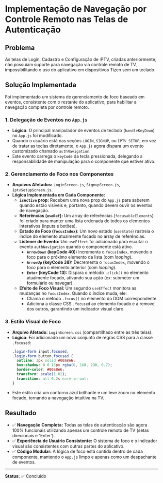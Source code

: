 # Implementação de Navegação por Controle Remoto nas Telas de Autenticação

## Problema
As telas de Login, Cadastro e Configuração de IPTV, criadas anteriormente, não possuíam suporte para navegação via controle remoto de TV, impossibilitando o uso do aplicativo em dispositivos Tizen sem um teclado.

## Solução Implementada
Foi implementado um sistema de gerenciamento de foco baseado em eventos, consistente com o restante do aplicativo, para habilitar a navegação completa por controle remoto.

### 1. Delegação de Eventos no `App.js`
- **Lógica:** O principal manipulador de eventos de teclado (`handleKeyDown`) no `App.js` foi modificado.
- Quando o usuário está nas seções `LOGIN`, `SIGNUP`, ou `IPTV_SETUP`, em vez de tratar as teclas diretamente, o `App.js` agora dispara um evento customizado chamado `authNavigation`.
- Este evento carrega o `keyCode` da tecla pressionada, delegando a responsabilidade de manipulação para o componente que estiver ativo.

### 2. Gerenciamento de Foco nos Componentes
- **Arquivos Afetados:** `LoginScreen.js`, `SignupScreen.js`, `IptvSetupScreen.js`.
- **Lógica Implementada em Cada Componente:**
  - **`isActive` prop:** Recebem uma nova prop do `App.js` para saberem quando estão visíveis e, portanto, quando devem ouvir os eventos de navegação.
  - **Referências (`useRef`):** Um array de referências (`focusableElements`) foi criado para manter uma lista ordenada de todos os elementos interativos (inputs e botões).
  - **Estado de Foco (`focusIndex`):** Um novo estado (`useState`) rastreia o índice do elemento atualmente focado no array de referências.
  - **Listener de Evento:** Um `useEffect` foi adicionado para escutar o evento `authNavigation` quando o componente está ativo.
    - **`ArrowDown` (keyCode 40):** Incrementa o `focusIndex`, movendo o foco para o próximo elemento da lista (com _looping_).
    - **`ArrowUp` (keyCode 38):** Decrementa o `focusIndex`, movendo o foco para o elemento anterior (com _looping_).
    - **`Enter` (keyCode 13):** Dispara o método `.click()` no elemento atualmente focado, ativando sua ação (ex: submeter um formulário ou navegar).
  - **Efeito de Foco Visual:** Um segundo `useEffect` monitora as mudanças no `focusIndex`. Quando o índice muda, ele:
    - Chama o método `.focus()` no elemento do DOM correspondente.
    - Adiciona a classe CSS `.focused` ao elemento focado e a remove dos outros, garantindo um indicador visual claro.

### 3. Estilo Visual de Foco
- **Arquivo Afetado:** `LoginScreen.css` (compartilhado entre as três telas).
- **Lógica:** Foi adicionado um novo conjunto de regras CSS para a classe `.focused`:
  ```css
  .login-form input.focused,
  .login-form button.focused {
    outline: 3px solid #00a8e6;
    box-shadow: 0 0 15px rgba(0, 168, 230, 0.7);
    border-color: #00a8e6;
    transform: scale(1.02);
    transition: all 0.2s ease-in-out;
  }
  ```
- Este estilo cria um contorno azul brilhante e um leve zoom no elemento focado, tornando a navegação intuitiva na TV.

## Resultado
- ✅ **Navegação Completa:** Todas as telas de autenticação são agora 100% funcionais utilizando apenas um controle remoto de TV (setas direcionais e 'Enter').
- ✅ **Experiência de Usuário Consistente:** O sistema de foco e o indicador visual são consistentes com outras partes do aplicativo.
- ✅ **Código Modular:** A lógica de foco está contida dentro de cada componente, mantendo o `App.js` limpo e apenas como um despachante de eventos.

---

**Status:** ✅ Concluído 